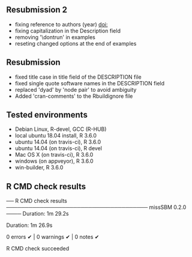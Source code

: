 
## Resubmission 2

- fixing reference to authors (year) <doi:>
- fixing capitalization in the Description field
- removing '\dontrun' in examples
- reseting changed options at the end of examples

## Resubmission

- fixed title case in title field of the DESCRIPTION file
- fixed single quote software names in the DESCRIPTION field
- replaced 'dyad' by 'node pair' to avoid ambiguity
- Added 'cran-comments' to the Rbuildignore file

## Tested environments

- Debian Linux, R-devel, GCC (R-HUB)
- local ubuntu 18.04 install, R 3.6.0
- ubuntu 14.04 (on travis-ci), R 3.6.0
- ubuntu 14.04 (on travis-ci), R devel
- Mac OS X (on travis-ci), R 3.6.0
- windows (on appveyor), R 3.6.0
- win-builder, R 3.6.0

## R CMD check results

── R CMD check results ────────────────────────────────────── missSBM 0.2.0 ────
Duration: 1m 29.2s

Duration: 1m 26.9s

0 errors ✔ | 0 warnings ✔ | 0 notes ✔

R CMD check succeeded
